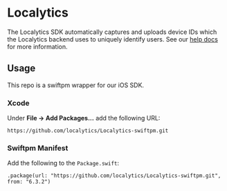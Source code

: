 # Localytics
The Localytics SDK automatically captures and uploads device IDs which the Localytics backend uses to uniquely identify users. See our [help docs](https://help.uplandsoftware.com/localytics/dev/ios.html#ios) for more information.

## Usage
This repo is a swiftpm wrapper for our iOS SDK.

### Xcode
Under **File -> Add Packages...** add the following URL:

```
https://github.com/localytics/Localytics-swiftpm.git
```

### Swiftpm Manifest
Add the following to the `Package.swift`:

```
.package(url: "https://github.com/localytics/Localytics-swiftpm.git", from: "6.3.2")
```
